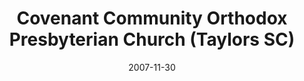 ---
date: &id001 2007-11-30
end_date: null
location:
  address: 418 E. Main Street
  city: Taylors
  state: SC
minister:
- end: 2007-12-31
  name: George Scipione
  start: 2006-01-01
  type: Organizing Pastor
- end: null
  name: Peter Van Doodewaard
  start: 2008-01-01
  type: pastor
- end: null
  name: L. Anthony Curto
  start: 2007-01-01
  type: teacher
- end: null
  name: Zecharias Abraham Weldeyesus
  start: 2015-01-01
  type: Evangelist
ministers:
- George Scipione
- Peter Van Doodewaard
- L. Anthony Curto
- Zecharias Abraham Weldeyesus
name: Covenant Community Orthodox Presbyterian Church
names:
- end: 2007-11-30
  name: Covenant Community Orthodox Presbyterian Chapel
  start: 2005-04-22
- end: null
  name: Covenant Community Orthodox Presbyterian Church
  start: 2007-11-30
origination_date: *id001
raw_data: "SOUTH CAROLINA Greenville\nCovenant Community Orthodox Presbyterian Chapel\
  \  (April 22, 2005\u2013November 30, 2007)\nCovenant Community Orthodox Presbyterian\
  \ Church  (November 30, 2007\u2013 )\n418 E. Main Street, Taylors\nOrg. Pastor:\
  \ George Scipione, 2006\u20137\nPastor: Peter Van Doodewaard, 2008\u2013\nTeacher:\
  \ L. Anthony Curto, 2007\u2013\nEvangelist: Zecharias Abraham Weldeyesus, 2015"
received_from: null
states:
- SC
status:
  active: true
  end_date: null
  reason: null
  received_from: null
  withdrawal_to: null
title: Covenant Community Orthodox Presbyterian Church (Taylors SC)

---